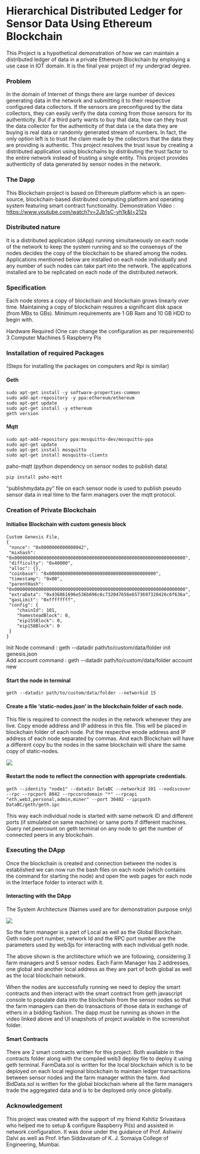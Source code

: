 # Hierarchical Distributed Ledger for Sensor Data Using Ethereum Blockchain

This Project is a hypothetical demonstration of how we can maintain a distributed ledger of data in a private Ethereum Blockchain by employing a use case in IOT domain. It is the final year project of my undergrad degree.

### Problem
In the domain of Internet of things there are large number of devices generating data in the network and submitting it to their respective configured data collectors. If the sensors are preconfigured by the data collectors, they can easily verify the data coming from those sensors for its authenticity. But if a third party wants to buy that data, how can they trust the data collector for the authenticity of that data i.e the data they are buying is real data or randomly generated stream of numbers. In fact, the only option left is to trust the claim made by the collectors that the data they are providing is authentic. This project resolves the trust issue by creating a distributed application using blockchains by distributing the trust factor to the entire network instead of trusting a single entity. This project provides authenticity of data generated by sensor nodes in the network.

### The Dapp
This Blockchain project is based on Ethereum platform which is an open-source, blockchain-based distributed computing platform and operating system featuring smart contract functionality.
Demonstration Video : https://www.youtube.com/watch?v=2Jb1sC-yh1k&t=212s

### Distributed nature
It is a distributed application (dApp) running simultaneously on each node of the network to keep the system running and so the consensys of the nodes decides the copy of the blockchain to be shared among the nodes. Applications mentioned below are installed on each node individually and any number of such nodes can take part into the network. The applications installed are to be replicated on each node of the distributed network.

### Specification
Each node stores a copy of blockchain and blockchain grows linearly over time. Maintaining a copy of blockchain requires a significant disk space (from MBs to GBs).
Minimum requirements are 1 GB Ram and 10 GB HDD to begin with.

Hardware Required (One can change the configuration as per requirements)
3 Computer Machines
5 Raspberry Pis

### Installation of required Packages
(Steps for installing the packages on computers and Rpi is similar)

#### Geth

    sudo apt-get install -y software-properties-common
    sudo add-apt-repository -y ppa:ethereum/ethereum
    sudo apt-get update
    sudo apt-get install -y ethereum
    geth version

#### Mqtt

    sudo apt-add-repository ppa:mosquitto-dev/mosquitto-ppa
    sudo apt-get update
    sudo apt-get install mosquitto
    sudo apt-get install mosquitto-clients

paho-mqtt (python dependency on sensor nodes to publish data)

    pip install paho-mqtt

“publishmydata.py” file on each sensor node is used to publish pseudo sensor data in real time to the farm managers over the mqtt protocol.

### Creation of Private Blockchain

#### Initialise Blockchain with custom genesis block
    
    Custom Genesis File,
    {
     "nonce": "0x0000000000000042",
     "mixhash": "0x0000000000000000000000000000000000000000000000000000000000000000",
     "difficulty": "0x40000",
     "alloc": {},
     "coinbase": "0x0000000000000000000000000000000000000000",
     "timestamp": "0x00",
     "parentHash": "0x0000000000000000000000000000000000000000000000000000000000000000",
     "extraData": "0x436861696e536b696c6c732047656e6573697320426c6f636a",
     "gasLimit": "0xffffffff",
     "config": {
        "chainId": 101,
        "homesteadBlock": 0,
        "eip155Block": 0,
        "eip158Block": 0
     }
    }

Init Node command : geth --datadir path/to/custom/data/folder init genesis.json        
Add account command : geth --datadir path/to/custom/data/folder account new

#### Start the node in terminal

    geth --datadir path/to/custom/data/folder --networkid 15

#### Create a file ‘static-nodes.json’ in the blockchain folder of each node.

This file is required to connect the nodes in the network whenever they are live.
Copy enode address and IP address in this file. This will be placed in blockchain folder of each node. Put the respective enode address and IP address of each node separated by commas. And each Blockchain will have a different copy bu the nodes in the same blockchain will share the same copy of static-nodes.

![](screenshots/staticnodes.PNG)

#### Restart the node to reflect the connection with appropriate credentials.
    
    geth --identity "node1" --datadir DataBC --networkid 101 --nodiscover --rpc --rpcport 8042 --rpccorsdomain "*" --rpcapi "eth,web3,personal,admin,miner" --port 30402 --ipcpath DataBC/geth/geth.ipc

This way each individual node is started with same network ID and different ports (if simulated on same machine) or same ports if different machines.
Query net.peercount on geth terminal on any node to get the number of connected peers in any blockchain.

### Executing the DApp

Once the blockchain is created and connection between the nodes is established we can now run the bash files on each node (which contains the command for starting the node) and open the web pages for each node in the Interface folder to interact with it.

#### Interacting with the DApp

The System Architecture (Names used are for demonstration purpose only)

![](/screenshots/architecture.PNG)

So the farm manager is a part of Local as well as the Global Blockchain.
Geth node port number, network Id and the RPC port number are the parameters used by web3js for interacting with each individual geth node.

The above shown is the architecture which we are following, considering 3 farm managers and 5 sensor nodes. Each Farm Manager has 2 addresses, one global and another local address as they are part of both global as well as the local blockchain network.

When the nodes are successfully running we need to deploy the smart contracts and then interact with the smart contract from geth javascript console to populate data into the blockchain from the sensor nodes so that the farm managers can then do transactions of those data in exchange of ethers in a bidding fashion.
The dapp must be running as shown in the video linked above and UI snapshots of project available in the screenshot folder.

#### Smart Contracts

There are 2 smart contracts written for this project. Both available in the contracts folder along with the compiled web3 deploy file to deploy it using geth terminal. FarmData.sol is written for the local blockchain which is to be deployed on each local regional blockchain to maintain ledger transactions between sensor nodes and the farm manager within the farm. And BidData.sol  is written for the global blockchain where all the farm managers trade the aggregated data and is to be deployed only once globally.

### Acknowledgement

This project was created with the support of my friend Kshitiz Srivastava who helped me to setup & configure Raspberry Pi(s) and assisted in network configuration. It was done under the guidance of Prof. Ashwini Dalvi as well as Prof. Irfan Siddavatam of K. J. Somaiya College of Engineering, Mumbai.
